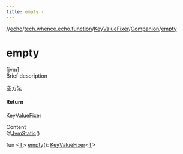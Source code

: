 ```yaml
---
title: empty -
---
```

//[echo](../../../index.md)/[tech.whence.echo.function](../../index.md)/[KeyValueFixer](../index.md)/[Companion](index.md)/[empty](empty.md)



# empty  
[jvm]  
Brief description  


空方法



#### Return  


KeyValueFixer<T>

  
Content  
@[JvmStatic](https://kotlinlang.org/api/latest/jvm/stdlib/kotlin.jvm/-jvm-static/index.html)()  
  
fun <[T](empty.md)> [empty](empty.md)(): [KeyValueFixer](../index.md)<[T](empty.md)>  



